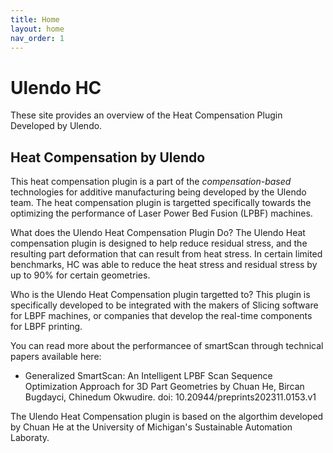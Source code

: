 ```yaml
---
title: Home
layout: home
nav_order: 1
---
```


# Ulendo HC

These site provides an overview of the Heat Compensation Plugin Developed by Ulendo. 

## Heat Compensation by Ulendo
This heat compensation plugin is a part of the *compensation-based* technologies for additive manufacturing being developed by the Ulendo team. The heat compensation plugin is targetted specifically towards the optimizing the performance of Laser Power Bed Fusion (LPBF) machines.

What does the Ulendo Heat Compensation Plugin Do?
The Ulendo Heat compensation plugin is designed to help reduce residual stress, and the resulting part deformation that can result from heat stress. In certain limited benchmarks, HC was able to reduce the heat stress and residual stress by up to 90% for certain geometries. 

Who is the Ulendo Heat Compensation plugin targetted to?
This plugin is specifically developed to be integrated with the makers of Slicing software for LBPF machines, or companies that develop the real-time components for LBPF printing.

You can read more about the performancee of smartScan through technical papers available here:

- Generalized SmartScan: An Intelligent LPBF Scan Sequence Optimization Approach for 3D Part Geometries by Chuan He, Bircan Bugdayci, Chinedum Okwudire. doi: 10.20944/preprints202311.0153.v1

The Ulendo Heat Compensation plugin is based on the algorthim developed by Chuan He at the University of Michigan's Sustainable Automation Laboraty.


[Ulendo]: https://www.ulendo.io/
[Just the Docs]: https://just-the-docs.github.io/just-the-docs/
[GitHub Pages]: https://docs.github.com/en/pages
[README]: https://github.com/just-the-docs/just-the-docs-template/blob/main/README.md
[Jekyll]: https://jekyllrb.com
[GitHub Pages / Actions workflow]: https://github.blog/changelog/2022-07-27-github-pages-custom-github-actions-workflows-beta/
[use this template]: https://github.com/just-the-docs/just-the-docs-template/generate
